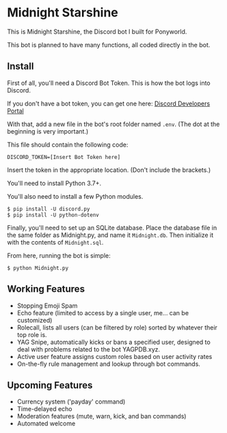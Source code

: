 # Midnight Starshine

This is Midnight Starshine, the Discord bot I built for Ponyworld.

This bot is planned to have many functions, all coded directly in the bot.

## Install

First of all, you'll need a Discord Bot Token. This is how the bot logs into Discord.

If you don't have a bot token, you can get one here: [Discord Developers Portal](https://discordapp.com/developers/applications)

With that, add a new file in the bot's root folder named `.env`. (The dot at the beginning is very important.)

This file should contain the following code:
```
DISCORD_TOKEN=[Insert Bot Token here]
```
Insert the token in the appropriate location. (Don't include the brackets.)

You'll need to install Python 3.7+.

You'll also need to install a few Python modules.
```
$ pip install -U discord.py
$ pip install -U python-dotenv
```

Finally, you'll need to set up an SQLite database. Place the database file in the same folder as Midnight.py, and name it `Midnight.db`. Then initialize it with the contents of `Midnight.sql`.

From here, running the bot is simple:
```
$ python Midnight.py
```

## Working Features

  * Stopping Emoji Spam
  * Echo feature (limited to access by a single user, me... can be customized)
  * Rolecall, lists all users (can be filtered by role) sorted by whatever their top role is.
  * YAG Snipe, automatically kicks or bans a specified user, designed to deal with problems related to the bot YAGPDB.xyz.
  * Active user feature assigns custom roles based on user activity rates
  * On-the-fly rule management and lookup through bot commands.

## Upcoming Features

  * Currency system ('payday' command)
  * Time-delayed echo
  * Moderation features (mute, warn, kick, and ban commands)
  * Automated welcome
